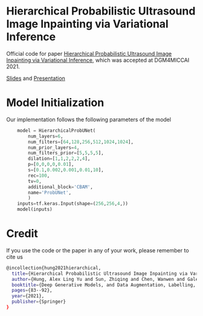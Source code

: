 # Hierarchical Probabilistic Ultrasound Image Inpainting via Variational Inference

Official code for paper [Hierarchical Probabilistic Ultrasound Image Inpainting via Variational Inference](https://link.springer.com/content/pdf/10.1007%2F978-3-030-88210-5_7.pdf), which was accepted at DGM4MICCAI 2021.

[Slides](https://drive.google.com/file/d/1QiznJ6UjWqhXJ35T8szzukaGrJgkLQDz/view?usp=sharing) and [Presentation](https://www.youtube.com/watch?v=7jEW8chI4QA)

# Model Initialization
Our implementation follows the following parameters of the model
```python
	model = HierarchicalProbUNet(
        num_layers=6,
        num_filters=[64,128,256,512,1024,1024],
        num_prior_layers=4,
        num_filters_prior=[5,5,5,5],
        dilation=[1,1,2,2,2,4],
        p=[0,0,0,0,0.01],
        s=[0.1,0.002,0.001,0.01,10],
        rec=100,
        tv=0,
        additional_block='CBAM',
        name='ProbUNet',
    	)
	inputs=tf.keras.Input(shape=(256,256,4,))
	model(inputs)
```


# Credit 
If you use the code or the paper in any of your work, please remember to cite us
```bash
@incollection{hung2021hierarchical,
  title={Hierarchical Probabilistic Ultrasound Image Inpainting via Variational Inference},
  author={Hung, Alex Ling Yu and Sun, Zhiqing and Chen, Wanwen and Galeotti, John},
  booktitle={Deep Generative Models, and Data Augmentation, Labelling, and Imperfections},
  pages={83--92},
  year={2021},
  publisher={Springer}
}
```